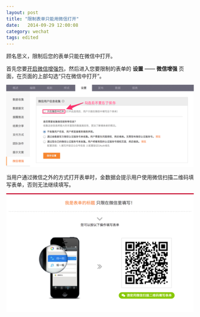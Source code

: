 ```yaml
---
layout: post
title: "限制表单只能用微信打开"
date:   2014-09-29 12:00:08
category: wechat
tags: edited
---
```


顾名思义，限制后您的表单只能在微信中打开。

首先您要[开启微信增强包](enable-wechat-pack.html)，然后进入您要限制的表单的 **设置** —— **微信增强** 页面，在页面的上部勾选“只在微信中打开”。

![](/images/wechat-only-1.png)

当用户通过微信之外的方式打开表单时，金数据会提示用户使用微信扫描二维码填写表单，否则无法继续填写。

![](/images/wechat-only-2.png)